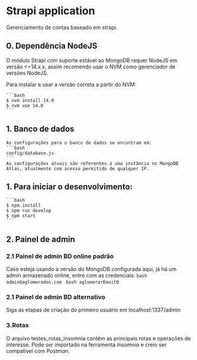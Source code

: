 # Strapi application

Gerenciamento de contas baseado em strapi. 

## 0. Dependência NodeJS
O módulo Strapi com suporte estável ao MongoDB requer NodeJS em versão <=14.x.x, assim recomendo usar o NVM como gerenciador de versões NodeJS. 

Para instalar e usar a versão correta a partir do NVM:

    ```bash
    $ nvm install 14.0
    $ nvm use 14.0
    ```
## 1. Banco de dados
    As configurações para o banco de dados se encontram em:
    ```bash
    config/database.js
    ```
    As configurações atuais são referentes à uma instância no MongoDB Atlas, atualmente com acesso permitido de qualquer IP.

## 1. Para iniciar o desenvolvimento:

    ```bash
    $ npm install
    $ npm run develop
    $ npm start
    ```

## 2. Painel de admin
### 2.1 Painel de admin BD online padrão
Caso esteja usando a versão do MongoDB configurada aqui, já há um admin armazenado online, entre com as credenciais:
    ```bash
    admin@aglomerados.com
    ```
    ```bash
    aglomerarEmuit0
    ```
### 2.1 Painel de admin BD alternativo
Siga as etapas de criação do primeiro usuário em localhost:1337/admin

### 3.Rotas
O arquivo testes_rotas_insomnia contém as principais rotas e operações de interesse. Pode ser importado na ferramenta *Insomnia* e creio ser compativel com *Postman*. 
